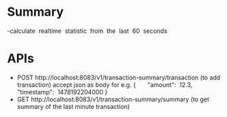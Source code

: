 # Summary
-calculate​ ​ realtime​ ​ statistic​ ​ from​ ​ the​ ​ last​ ​ 60​ ​ seconds

# APIs
- POST http://localhost:8083/v1/transaction-summary/transaction (to add  transaction)
    accept json as body for e.g. 
    { 
​ ​ ​ ​ ​ ​ "amount":​ ​ 12.3,
​ ​ ​    "timestamp":​ ​ 1478192204000
    }
- GET http://localhost:8083/v1/transaction-summary/summary (to get summary of the last minute transaction)
